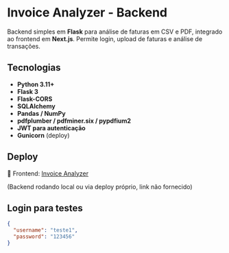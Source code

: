 # Invoice Analyzer - Backend

Backend simples em **Flask** para análise de faturas em CSV e PDF, integrado ao frontend em **Next.js**. Permite login, upload de faturas e análise de transações.

## Tecnologias

- **Python 3.11+**  
- **Flask 3**  
- **Flask-CORS**  
- **SQLAlchemy**  
- **Pandas / NumPy**  
- **pdfplumber / pdfminer.six / pypdfium2**  
- **JWT para autenticação**  
- **Gunicorn** (deploy)

## Deploy

🔗 Frontend: [Invoice Analyzer](https://invoice-analyzer-frontend.vercel.app/)

(Backend rodando local ou via deploy próprio, link não fornecido)

## Login para testes

```json
{
  "username": "teste1",
  "password": "123456"
}
